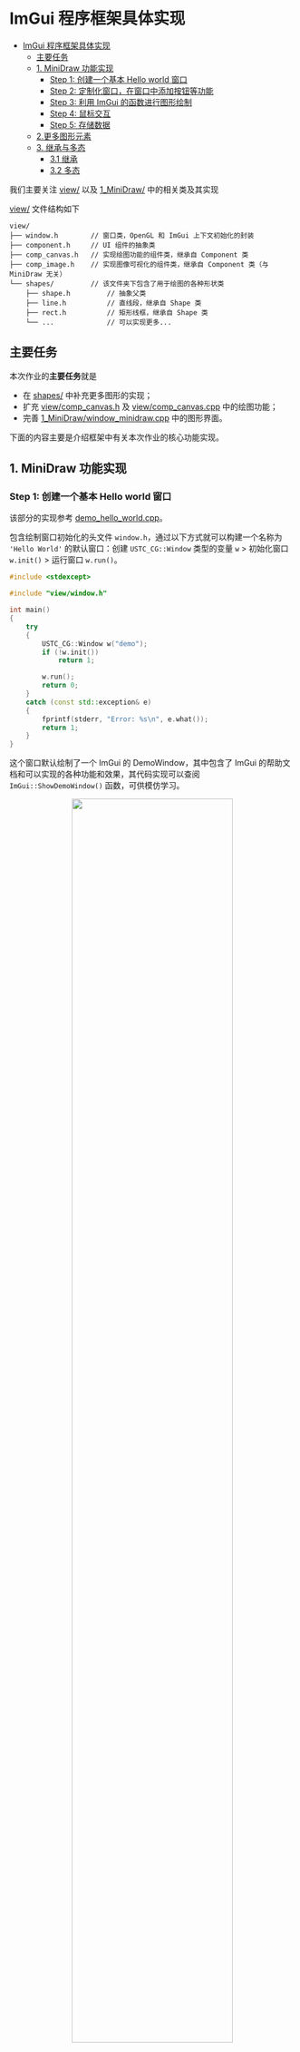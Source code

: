 # ImGui 程序框架具体实现

- [ImGui 程序框架具体实现](#imgui-程序框架具体实现)
  - [主要任务](#主要任务)
  - [1. MiniDraw 功能实现](#1-minidraw-功能实现)
    - [Step 1: 创建一个基本 Hello world 窗口](#step-1-创建一个基本-hello-world-窗口)
    - [Step 2: 定制化窗口，在窗口中添加按钮等功能](#step-2-定制化窗口在窗口中添加按钮等功能)
    - [Step 3: 利用 ImGui 的函数进行图形绘制](#step-3-利用-imgui-的函数进行图形绘制)
    - [Step 4: 鼠标交互](#step-4-鼠标交互)
    - [Step 5: 存储数据](#step-5-存储数据)
  - [2.更多图形元素](#2更多图形元素)
  - [3. 继承与多态](#3-继承与多态)
    - [3.1 继承](#31-继承)
    - [3.2 多态](#32-多态)


我们主要关注 [view/](../../../Framework2D/include/view/) 以及 [1_MiniDraw/](../../../Framework2D/src/assignments/1_MiniDraw/) 中的相关类及其实现

[view/](../../../Framework2D/include/view/) 文件结构如下

```
view/
├── window.h        // 窗口类，OpenGL 和 ImGui 上下文初始化的封装
├── component.h     // UI 组件的抽象类
├── comp_canvas.h   // 实现绘图功能的组件类，继承自 Component 类
├── comp_image.h    // 实现图像可视化的组件类，继承自 Component 类（与 MiniDraw 无关）
└── shapes/         // 该文件夹下包含了用于绘图的各种形状类
    ├── shape.h         // 抽象父类
    ├── line.h          // 直线段，继承自 Shape 类
    ├── rect.h          // 矩形线框，继承自 Shape 类
    └── ...             // 可以实现更多...
```

## 主要任务

本次作业的**主要任务**就是
- 在 [shapes/](../../../Framework2D/include/view/shapes/) 中补充更多图形的实现；
- 扩充 [view/comp_canvas.h](../../../Framework2D/include/view/) 及 [view/comp_canvas.cpp](../../../Framework2D/src/view/comp_canvas.cpp) 中的绘图功能；
- 完善 [1_MiniDraw/window_minidraw.cpp](../../../Framework2D/src/assignments/1_MiniDraw/window_minidraw.cpp) 中的图形界面。

下面的内容主要是介绍框架中有关本次作业的核心功能实现。

## 1. MiniDraw 功能实现

### Step 1: 创建一个基本 Hello world 窗口

该部分的实现参考 [demo_hello_world.cpp](../../../Framework2D/src/demo/demo_hello_world.cpp)。

包含绘制窗口初始化的头文件 `window.h`，通过以下方式就可以构建一个名称为 `'Hello World'` 的默认窗口：创建 `USTC_CG::Window` 类型的变量 `w` > 初始化窗口 `w.init()` > 运行窗口 `w.run()`。 

```cpp
#include <stdexcept>

#include "view/window.h"

int main()
{
    try
    {
        USTC_CG::Window w("demo");
        if (!w.init())
            return 1;

        w.run();
        return 0;
    }
    catch (const std::exception& e)
    {
        fprintf(stderr, "Error: %s\n", e.what());
        return 1;
    }
}
```

这个窗口默认绘制了一个 ImGui 的 DemoWindow，其中包含了 ImGui 的帮助文档和可以实现的各种功能和效果，其代码实现可以查阅 `ImGui::ShowDemoWindow()` 函数，可供模仿学习。

<div align=center><img width = 75% src ="figs/demo_hw.png"/></div align>

### Step 2: 定制化窗口，在窗口中添加按钮等功能

该部分的实现可直接参考作业代码 [1_MiniDraw/](../../../Framework2D/src/assignments/1_MiniDraw/)。

定制化窗口，可以从前面的 `Window` 类派生一个子类，见 [window_mini_draw.h](../../../Framework2D/src/assignments/1_MiniDraw/window_minidraw.h) 中的 `MiniDraw` 类：

```cpp
#pragma once

#include "view/window.h"

#include ...

namespace USTC_CG
{
class MiniDraw : public Window
{
   public:
    explicit MiniDraw(const std::string& window_name);
    ~MiniDraw();

    void draw();    // 重载 Window 的绘制函数 draw()

   private:
    ...             // Priavte attributes
};
}  // namespace USTC_CG
```

这个重载 `Draw()` 函数中需要给出界面中的元素及其布局：

例如，可以使用 `ImGui::Begin()` 和 `ImGui::End()` 添加一个简单的显示文本的子窗口：

```cpp
void MiniDraw::draw()
{
    // flag_show_canvas_view 为bool类型，记录窗口的打开状态
    if (ImGui::Begin("Canvas", &flag_show_canvas_view))
    {
        ImGui::Text("This is a canvas window");
    }
    ImGui::End();
}
```

<div align=center><img width = 75% src ="figs/t_0.png"/></div align>

可以设置该窗口的若干显示属性，例如 `ImGuiWindowFlags_NoDecoration` 可以去掉上方的标签栏：

```cpp
void MiniDraw::draw()
{
    if (ImGui::Begin("Canvas", &flag_show_canvas_view, ImGuiWindowFlags_NoDecoration))
    {
        ImGui::Text("This is a canvas window");
    }
    ImGui::End();
}
```

<div align=center><img width = 75% src ="figs/t_1.png"/></div align>

通过调用 `ImGui::SetNextWindowPos()` 函数与 `ImGui::SetNextWindowSize()`函数，可以设置窗口的（左上角）位置以及大小。这里获取视窗大小，并且用它来设置窗口的属性，将窗口铺满整个屏幕：
```cpp
void MiniDraw::draw()
{
    // 设置窗口的位置和尺寸
    const ImGuiViewport* viewport = ImGui::GetMainViewport();
    ImGui::SetNextWindowPos(viewport->WorkPos);
    ImGui::SetNextWindowSize(viewport->WorkSize);
    if (ImGui::Begin("Canvas", &flag_show_canvas_view, ImGuiWindowFlags_NoDecoration))
    {
        ImGui::Text("This is a canvas window");
    }
    ImGui::End();
}
```
<div align=center><img width = 75% src ="figs/t_2.png"/></div align>

最后，使用 `ImGui::Button()` 可以添加按钮，例如这里添加了名称为 `"Line"` 和 `"Rect"` 的两个按钮，在单击后输出相应的字符串：

```cpp
void MiniDraw::draw()
{
    const ImGuiViewport* viewport = ImGui::GetMainViewport();
    ImGui::SetNextWindowPos(viewport->WorkPos);
    ImGui::SetNextWindowSize(viewport->WorkSize);
    if (ImGui::Begin("Canvas", &flag_show_canvas_view, ImGuiWindowFlags_NoDecoration))
    {
        ImGui::Text("This is a canvas window");
        // 添加按钮
        if (ImGui::Button("Line"))
        {
            // 按钮单击后执行相应操作
            std::cout << "Set shape to Line" << std::endl;
        }
        if (ImGui::Button("Rect"))
        {
            std::cout << "Set shape to Rect" << std::endl;
        }
    }
    ImGui::End();
}

```

<div align=center><img width = 75% src ="figs/t_3.png"/></div align>

### Step 3: 利用 ImGui 的函数进行图形绘制

我们继续定制化 `draw()` 函数中的内容。

ImGui 提供了丰富的基本图形绘制函数，可以查看 `imgui.h` 文件的 `ImDrawList` 结构体。例如，调用 `AddLine(const ImVec2&, const ImVec2&, ImU32, float)` 函数可以绘制一条直线段，通过依次指定线段的起点、终点、颜色和粗细；调用 `AddRect(const ImVec2&, const ImVec2&, ImU32)` 可以绘制左上角顶点和右下角顶点确定的矩形线框，等等。

我们可以指定一个区域绘制矩形，作为画布的背景板：

```cpp
void MiniDraw::draw()
{
    ...
    if (ImGui::Begin("Canvas", &flag_show_canvas_view, ImGuiWindowFlags_NoDecoration))
    {
        ...
        // 获取 ImDrawList 变量
        ImDrawList* draw_list = ImGui::GetWindowDrawList();
        // 设置画布的大小和位置，填充窗口剩余（上一个按钮添加之后）的空间
        const auto& canvas_min = ImGui::GetCursorScreenPos();
        const auto& canvas_size = ImGui::GetContentRegionAvail();
        const auto& canvas_max = ImVec2(canvas_min.x + canvas_size.x, canvas_min.y + canvas_size.y);
        // 绘制（填充的）矩形作为背景版
        draw_list->AddRectFilled(canvas_min, canvas_max, IM_COL32(50, 50, 50, 255));
        // 绘制矩形边框
        draw_list->AddRect(canvas_min, canvas_max, IM_COL32(255, 255, 255, 255));
    }
    ImGui::End();
}
```
<div align=center><img width = 75% src ="figs/t_4.png"/></div align>

### Step 4: 鼠标交互

ImGui 提供了若干接口获取鼠标状态，这里主要用到如下的函数

```cpp
// 获取鼠标的位置
ImGuiIO& io = ImGui::GetIO(); io.MousePos;
// 获取鼠标状态
ImGui::IsMouseClicked(ImGuiMouseButton_Left);
ImGui::IsMouseDown(ImGuiMouseButton_Left);
```

为了方便鼠标和画布区域的交互，可以在画布区域添加一个 `InvisibleButton`
```cpp
// 设置下一个元素的位置
ImGui::SetCursorScreenPos(canvas_min);
// 添加 invisible button
ImGui::InvisibleButton(
    label.c_str(), canvas_size, ImGuiButtonFlags_MouseButtonLeft);
// 记录鼠标是否悬停在该元素上
bool is_hovered = ImGui::IsItemHovered();
```

为了实现鼠标绘制线段的交互，我们记录如下的变量，这些变量不是临时的，需要实时维护，因此需要设置为静态变量，或者作为类的属性写在 `MiniDraw` 类中：
```cpp
ImVec2 start_point_, end_point_;  // 线段的起点和终点
bool draw_status_ = false;       // 是否处于绘制状态
```

通过获取鼠标交互，修改上述变量
```cpp
// 获取鼠标位置
ImGuiIO& io = ImGui::GetIO();
// 鼠标在屏幕上的位置
const ImVec2 mouse_pos = io.MousePose;

if (is_hovered && !draw_status_ && ImGui::IsMouseClicked(ImGuiMouseButton_Left))
{
    // 鼠标左键在画布中单击时，开始绘制，并记录起点和终点
    draw_status_ = true;
    start_point_ = end_point_ = mouse_pos;
}
if (draw_status)
{
    // 绘制过程中，更新线段的终点
    end_point_ = mouse_pos;
    // 鼠标左键松开，停止绘制
    if (!ImGui::IsMouseDown(ImGuiMouseButton_Left))
        draw_status = false;
}
```

通过 `AddLine()` 函数绘制直线段

```cpp
draw_list->AddLine(start_point_, end_point_, IM_COL32(255, 0, 0, 255), 2.0f);
```

整体的 `MiniDraw::draw()` 函数如下：

```cpp
void MiniDraw::draw()
{
    ...
    if (ImGui::Begin("Canvas", &flag_show_canvas_view, ImGuiWindowFlags_NoDecoration))
    {
        ...
        ImGui::SetCursorScreenPos(canvas_min);
        ImGui::InvisibleButton(
            "Canvas.InvisibleButton", canvas_size, ImGuiButtonFlags_MouseButtonLeft);
        bool is_hovered = ImGui::IsItemHovered();
        // 鼠标交互
        ImGuiIO& io = ImGui::GetIO();
        const ImVec2 mouse_pos = io.MousePos;
        if (is_hovered && !draw_status_ && ImGui::IsMouseClicked(ImGuiMouseButton_Left))
        {
            draw_status = true;
            start_point_ = end_point_ = mouse_pos;
        }
        if (draw_status_)
        {
            end_point_ = mouse_pos;
            if (!ImGui::IsMouseDown(ImGuiMouseButton_Left))
                draw_status_ = false;
        }
        // 线段绘制
        draw_list->AddLine(start_point_, end_point_, IM_COL32(255, 0, 0, 255), 2.0f);
    }
    ImGui::End();
}
```

<div align=center><img width = 75% src ="figs/t_5.png"/></div align>

至此 MiniDraw 有了鼠标绘制功能，但是只能画一条线，因为没有**存储数据**。

### Step 5: 存储数据

我们将要绘制的多条线存储起来，然后在每一帧重画所有的线即可。为此我们可以设计一个 `Line` 类来记录线段的数据结构。

```cpp
class Line
{
public:
    Line(void);
    Line(float start_point_x, float start_point_y, float end_point_x, float end_point_y)
    {
        start_point_x_ = start_point_x;
        start_point_y_ = start_point_y;
        end_point_x_ = end_point_x;
        end_point_y_ = end_point_y;
    }
    ~Line(void);
    
public:
    void draw();

private:
    float start_point_x_, start_point_y_, end_point_x_, end_point_y_;
};
```

实现一下 `Line::draw()` 函数

```cpp
void Line::draw()
{
    ImDrawList* draw_list = ImGui::GetWindowDrawList();
    draw_list->AddLine(
        ImVec2(start_point_x_, start_point_y_),
        ImVec2(end_point_x_, end_point_y_),
        IM_COL32(255, 0, 0, 255), 2.0f);
}
```

在 `MiniDraw` 类中维护一个线段列表，使用 vector 容器：

```cpp
std::vector<std::shared_ptr<Line>> line_list_;
```

修改鼠标交互函数和绘制函数

```cpp
// 获取鼠标位置
ImGuiIO& io = ImGui::GetIO();
const ImVec2 mouse_pos = io.MousePos;

if (is_hovered && !draw_status_ && ImGui::IsMouseClicked(ImGuiMouseButton_Left))
{
    // 鼠标左键在画布中单击时，开始绘制，并记录起点和终点
    draw_status_ = true;
    start_point_ = end_point_ = mouse_pos;
}
if (draw_status_)
{
    // 绘制过程中，更新线段的终点
    end_point = mouse_pos_in_canvas;
    // 鼠标左键松开，停止绘制，更新线段列表
    if (!ImGui::IsMouseDown(ImGuiMouseButton_Left))
    {
        draw_status_ = false;
        // 新增：把当前线段添加到线段列表当中
        // 这里用到了智能指针 std::shared_ptr，下面这句话的含义类似于
        // Line* = new Line(start_point_.x, start_point_.y, end_point_.x, end_point_.y)
        std::shared_ptr<Line> p_line = std::make_shared<Line>(start_point_.x, start_point_.y, end_point_.x, end_point_.y);
        line_list_.push_back(p_line);
    }
}

// 线段绘制
// 绘制历史线段
for (const auto& p_line : line_list_)
{
    p_line->draw();
}
// 绘制当前线段
if (draw_status_)
    draw_list->AddLine(start_point_, end_point_, IM_COL32(255, 0, 0, 255), 2.0f);
```

<div align=center><img width = 75% src ="figs/t_6.png"/></div align>

这样就可以绘制多条线段了。

## 2.更多图形元素

不同类型图形元素如何存储？

如何组织它们之间的关系？

矩形类如下

```cpp
class Rect
{
public:
    Rect (void);
    Rect (int start_point_x, int start_point_y, int end_point_x, int end_point_y)
    {
        start_point_x_ = start_point_x;
        start_point_y_ = start_point_y;
        end_point_x_ = end_point_x;
        end_point_y_ = end_point_y;
    }
    ~Rect (void);
    
public:
    void draw()
    {
        ImDrawList* draw_list = ImGui::GetWindowDrawList();
        draw_list->AddRect(
            ImVec2(start_point_x_, start_point_y_),
            ImVec2(end_point_x_, end_point_y_),
            IM_COL32(255, 0, 0, 255), 
            0.f,
            ImDrawFlags_None,
            2.0f);
    }

private:
    int start_point_x_, start_point_y_, end_point_x_, end_point_y_;
};
```

然后在函数外部添加记录矩形的数组

```cpp
std::vector<std::shared_ptr<Line>> line_list_;
std::vector<std::shared_ptr<Rect>> rect_list_;
```

然而这是好做法吗？

## 3. 继承与多态

C++ 继承与多态概念自行学习，本文只介绍应用

考虑图元的性质，虽然形状不同，但是都可以被画

此例中可建立父类 Shape，虚方法 draw

图元 Line，Rect， Ellipse 等等继承于 Shape，实现 draw 方法

使用父类指针指向子类实例，调用 draw 函数，实现多态

### 3.1 继承
```cpp
class Shape
{
   public:
    // 父类的析构函数必须是 virtual 的
    // 否则当用父类指针指向子类的实例并删除该实例时，将只会调用父类的析构函数
    // 而不调用子类的析构函数。会造成内存泄漏
    virtual ~Shape();
    virtual void draw(const Config& config) = 0;
};

class Line : public Shape { /*...*/ };

class Rect : public Shape { /*...*/ };
```

在 `MiniDraw` 类中用父类指针存储数据

```cpp
std::vector<std::shared_ptr<Shape>> shape_list_;
ShapeType shape_type_;

enum ShapeType // 推荐用枚举类代表图元类型
{
    kDefault = 0,
    kLine = 1,
    kRect = 2,
    kEllipse = 3,
    kPolygon = 4,
};
```

我们可以在前面添加的两个按钮中添加切换 `ShapeType` 的操作

```cpp
if (ImGui::Button("Line"))
{
    // 按钮单击后执行相应操作
    shape_type = kLine;
    std::cout << "Set shape to Line" << std::endl;
}
if (ImGui::Button("Rect"))
{
    shape_type = kRect;
    std::cout << "Set shape to Rect" << std::endl;
}
```

在实例化 `Shape` 类型对象时，我们根据选择的形状类型使用正确的子类

```cpp
if (!ImGui::IsMouseDown(ImGuiMouseButton_Left))
{
    std::shared_ptr<Shape> p_shape;
    
    // 把当前形状添加到形状列表当中
    switch (shape_type_)
    {
    case kDefault:
        break;
    case kLine:
        // p_shape = new Line(start_point_.x, start_point_.y, end_point_.x, end_point_.y)
        p_shape = std::make_shared<Line>(start_point_.x, start_point_.y, end_point_.x, end_point_.y);
        draw_status_ = false;
        shape_list_.push_back(current_shape_);
        break;
    case kRect:
        // p_shape = new Rect(start_point_.x, start_point_.y, end_point_.x, end_point_.y)
        p_shape = std::make_shared<Rect>(start_point_.x, start_point_.y, end_point_.x, end_point_.y);
        draw_status_ = false;
        shape_list_.push_back(current_shape_);
        break;
    default:
        break;
    }
}
```

### 3.2 多态

不同的形状作为 `Shape` 类型的子类对于 `draw()` 函数有不同的实现，但是方便的是，对于 `shape_list_` 中的对象，可以统一调用 `draw()` 函数对它们进行绘制

```cpp
// 绘制 shape_list_ 中的对象
for (const auto& p_shape : shape_list_)
{
    p_shape->draw();
}
// 绘制当前对象
if (draw_status_)
{
    switch (shape_type_)
    {
    case kDefault:
        break;
    case kLine:
        draw_list->AddLine(start_point_, end_point_, IM_COL32(255, 0, 0, 255), 2.0f);
        break;
    case kRect:
        draw_list->AddRect(
            start_point_, end_point_, IM_COL32(255, 0, 0, 255), 0.f, ImDrawFlags_None, 2.0f);
        break;
    default:
        break;
    }
}
```

这一部分 Canvas 功能可以从整体的 draw 函数中独立出来，单独封装到一个类当中，Canvas 功能的最终实现请参考 [comp_canvas.h](../../../Framework2D/include/view/comp_canvas.h)。